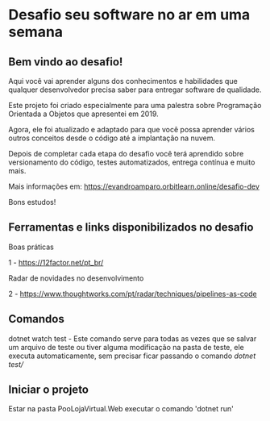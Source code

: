 # Desafio seu software no ar em uma semana

## Bem vindo ao desafio!

Aqui você vai aprender alguns dos conhecimentos e habilidades que qualquer desenvolvedor precisa saber para entregar software de qualidade.

Este projeto foi criado especialmente para uma  palestra sobre Programação Orientada a Objetos que apresentei em 2019. 

Agora, ele foi atualizado e adaptado para que você possa aprender vários outros conceitos desde o código até a implantação na nuvem.

Depois de completar cada etapa do desafio você terá aprendido sobre versionamento do código, testes automatizados, entrega contínua e muito mais.

Mais informações em: https://evandroamparo.orbitlearn.online/desafio-dev

Bons estudos!

## Ferramentas e links disponibilizados no desafio

Boas práticas

1 - https://12factor.net/pt_br/

Radar de novidades no desenvolvimento

2 - https://www.thoughtworks.com/pt/radar/techniques/pipelines-as-code


## Comandos

 dotnet watch test - Este comando serve para todas as vezes que se salvar um arquivo de teste ou tiver alguma modificação na pasta de teste, ele executa automaticamente, sem precisar ficar passando o comando *dotnet test/*

## Iniciar o projeto 
Estar na pasta PooLojaVirtual.Web
executar o comando  'dotnet run'